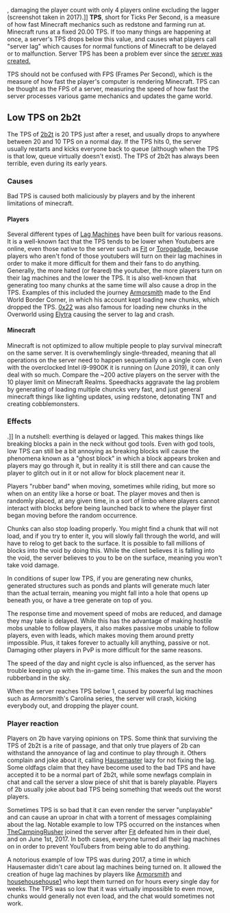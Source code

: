 , damaging the player count with only 4 players online excluding the lagger (screenshot taken in 2017).]]
**TPS**, short for Ticks Per Second, is a measure of how fast Minecraft mechanics such as redstone and farming run at. Minecraft runs at a fixed 20.00 TPS. If too many things are happening at once, a server's TPS drops below this value, and causes what players call "server lag" which causes for normal functions of Minecraft to be delayed or to malfunction. Server TPS has been a problem ever since the [server was created.](https://www.reddit.com/r/mcservers/comments/n87cd/2b2tnet_survival_anarchy/)

TPS should not be confused with FPS (Frames Per Second), which is the measure of how fast the player's computer is rendering Minecraft. TPS can be thought as the FPS of a server, measuring the speed of how fast the server processes various game mechanics and updates the game world.

## Low TPS on 2b2t
The TPS of [2b2t](https://2b2t.miraheze.org/wiki/2b2t) is 20 TPS just after a reset, and usually drops to anywhere between 20 and 10 TPS on a normal day. If the TPS hits 0, the server usually restarts and kicks everyone back to queue (although when the TPS is that low, queue virtually doesn't exist). The TPS of 2b2t has always been terrible, even during its early years.

### Causes
Bad TPS is caused both maliciously by players and by the inherent limitations of minecraft.

#### Players
Several different types of [Lag Machines](https://2b2t.miraheze.org/wiki/Lag_Machines) have been built for various reasons. It is a well-known fact that the TPS tends to be lower when Youtubers are online, even those native to the server such as [Fit](https://2b2t.miraheze.org/wiki/Fit) or [Torogadude](https://2b2t.miraheze.org/wiki/Torogadude), because players who aren't fond of those youtubers will turn on their lag machines in order to make it more difficult for them and their fans to do anything. Generally, the more hated (or feared) the youtuber, the more players turn on their lag machines and the lower the TPS. It is also well-known that generating too many chunks at the same time will also cause a drop in the TPS. Examples of this included the journey [Armorsmith](https://2b2t.miraheze.org/wiki/Armorsmith) made to the End World Border Corner, in which his account kept loading new chunks, which dropped the TPS. [0x22](https://2b2t.miraheze.org/wiki/0x22) was also famous for loading new chunks in the Overworld using [Elytra](https://2b2t.miraheze.org/wiki/Elytra) causing the server to lag and crash.

#### Minecraft
Minecraft is not optimized to allow multiple people to play survival minecraft on the same server. It is overwhemlingly single-threaded, meaning that all operations on the server need to happen sequentially on a single core. Even with the overclocked Intel i9-9900K it is running on (June 2019), it can only deal with so much. Compare the ~200 active players on the server with the 10 player limit on Minecraft Realms. Speedhacks aggravate the lag problem by generating of loading multiple chuncks very fast, and just general minecraft things like lighting updates, using redstone, detonating TNT and creating cobblemonsters.

### Effects
.]]
In a nutshell: everthing is delayed or lagged. This makes things like breaking blocks a pain in the neck without god tools. Even with god tools, low TPS can still be a bit annoying as breaking blocks will cause the phenomena known as a "ghost block" in which a block appears broken and players may go through it, but in reality it is still there and can cause the player to glitch out in it or not allow for block placement near it.

Players "rubber band" when moving, sometimes while riding, but more so when on an entity like a horse or boat. The player moves and then is randomly placed, at any given time, in a sort of limbo where players cannot interact with blocks before being launched back to where the player first began moving before the random occurrence.

Chunks can also stop loading properly. You might find a chunk that will not load, and if you try to enter it, you will slowly fall through the world, and will have to relog to get back to the surface. It is possible to fall millions of blocks into the void by doing this. While the client believes it is falling into the void, the server believes to you to be on the surface, meaning you won't take void damage.

In conditions of super low TPS, if you are generating new chunks, generated structures such as ponds and plants will generate much later than the actual terrain, meaning you might fall into a hole that opens up beneath you, or have a tree generate on top of you.

The response time and movement speed of mobs are reduced, and damage they may take is delayed. While this has the advantage of making hostile mobs unable to follow players, it also makes passive mobs unable to follow players, even with leads, which makes moving them around pretty impossible. Plus, it takes forever to actually kill anything, passive or not. Damaging other players in PvP is more difficult for the same reasons.

The speed of the day and night cycle is also influenced, as the server has trouble keeping up with the in-game time. This makes the sun and the moon rubberband in the sky.

When the server reaches TPS below 1, caused by powerful lag machines such as Armorsmith's Carolina series, the server will crash, kicking everybody out, and dropping the player count.

### Player reaction
Players on 2b have varying opinions on TPS. Some think that surviving the TPS of 2b2t is a rite of passage, and that only true players of 2b can withstand the annoyance of lag and continue to play through it. Others complain and joke about it, calling [Hausemaster](https://2b2t.miraheze.org/wiki/Hausemaster) lazy for not fixing the lag. Some oldfags claim that they have become used to the bad TPS and have accepted it to be a normal part of 2b2t, while some newfags complain in chat and call the server a slow piece of shit that is barely playable. Players of 2b usually joke about bad TPS being something that weeds out the worst players.

Sometimes TPS is so bad that it can even render the server "unplayable" and can cause an uproar in chat with a torrent of messages complaining about the lag. Notable example to low TPS occurred on the instances when [TheCampingRusher](https://2b2t.miraheze.org/wiki/TheCampingRusher) joined the server after [Fit](https://2b2t.miraheze.org/wiki/Fit) defeated him in their duel, and on June 1st, 2017. In both cases, everyone turned all their lag machines on in order to prevent YouTubers from being able to do anything.

A notorious example of low TPS was during 2017, a time in which Hausemaster didn't care about lag machines being turned on. It allowed the creation of huge lag machines by players like [Armorsmith](https://2b2t.miraheze.org/wiki/Armorsmith) and [househousehouse1](https://2b2t.miraheze.org/wiki/househousehouse1) who kept them turned on for hours every single day for weeks. The TPS was so low that it was virtually impossible to even move, chunks would generally not even load, and the chat would sometimes not work.